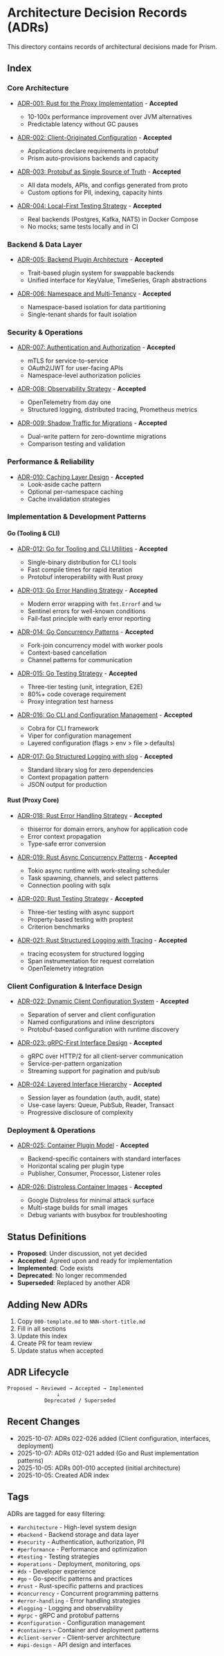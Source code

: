 # Architecture Decision Records (ADRs)

This directory contains records of architectural decisions made for Prism.

## Index

### Core Architecture

- [ADR-001: Rust for the Proxy Implementation](./001-rust-for-proxy.md) - **Accepted**
  - 10-100x performance improvement over JVM alternatives
  - Predictable latency without GC pauses

- [ADR-002: Client-Originated Configuration](./002-client-originated-configuration.md) - **Accepted**
  - Applications declare requirements in protobuf
  - Prism auto-provisions backends and capacity

- [ADR-003: Protobuf as Single Source of Truth](./003-protobuf-single-source-of-truth.md) - **Accepted**
  - All data models, APIs, and configs generated from proto
  - Custom options for PII, indexing, capacity hints

- [ADR-004: Local-First Testing Strategy](./004-local-first-testing.md) - **Accepted**
  - Real backends (Postgres, Kafka, NATS) in Docker Compose
  - No mocks; same tests locally and in CI

### Backend & Data Layer

- [ADR-005: Backend Plugin Architecture](./005-backend-plugin-architecture.md) - **Accepted**
  - Trait-based plugin system for swappable backends
  - Unified interface for KeyValue, TimeSeries, Graph abstractions

- [ADR-006: Namespace and Multi-Tenancy](./006-namespace-multi-tenancy.md) - **Accepted**
  - Namespace-based isolation for data partitioning
  - Single-tenant shards for fault isolation

### Security & Operations

- [ADR-007: Authentication and Authorization](./007-authentication-authorization.md) - **Accepted**
  - mTLS for service-to-service
  - OAuth2/JWT for user-facing APIs
  - Namespace-level authorization policies

- [ADR-008: Observability Strategy](./008-observability-strategy.md) - **Accepted**
  - OpenTelemetry from day one
  - Structured logging, distributed tracing, Prometheus metrics

- [ADR-009: Shadow Traffic for Migrations](./009-shadow-traffic-migrations.md) - **Accepted**
  - Dual-write pattern for zero-downtime migrations
  - Comparison testing and validation

### Performance & Reliability

- [ADR-010: Caching Layer Design](./010-caching-layer.md) - **Accepted**
  - Look-aside cache pattern
  - Optional per-namespace caching
  - Cache invalidation strategies

### Implementation & Development Patterns

#### Go (Tooling & CLI)

- [ADR-012: Go for Tooling and CLI Utilities](./012-go-for-tooling.md) - **Accepted**
  - Single-binary distribution for CLI tools
  - Fast compile times for rapid iteration
  - Protobuf interoperability with Rust proxy

- [ADR-013: Go Error Handling Strategy](./013-go-error-handling-strategy.md) - **Accepted**
  - Modern error wrapping with `fmt.Errorf` and `%w`
  - Sentinel errors for well-known conditions
  - Fail-fast principle with early error reporting

- [ADR-014: Go Concurrency Patterns](./014-go-concurrency-patterns.md) - **Accepted**
  - Fork-join concurrency model with worker pools
  - Context-based cancellation
  - Channel patterns for communication

- [ADR-015: Go Testing Strategy](./015-go-testing-strategy.md) - **Accepted**
  - Three-tier testing (unit, integration, E2E)
  - 80%+ code coverage requirement
  - Proxy integration test harness

- [ADR-016: Go CLI and Configuration Management](./016-go-cli-configuration.md) - **Accepted**
  - Cobra for CLI framework
  - Viper for configuration management
  - Layered configuration (flags > env > file > defaults)

- [ADR-017: Go Structured Logging with slog](./017-go-structured-logging.md) - **Accepted**
  - Standard library slog for zero dependencies
  - Context propagation pattern
  - JSON output for production

#### Rust (Proxy Core)

- [ADR-018: Rust Error Handling Strategy](./018-rust-error-handling-strategy.md) - **Accepted**
  - thiserror for domain errors, anyhow for application code
  - Error context propagation
  - Type-safe error conversion

- [ADR-019: Rust Async Concurrency Patterns](./019-rust-async-concurrency-patterns.md) - **Accepted**
  - Tokio async runtime with work-stealing scheduler
  - Task spawning, channels, and select patterns
  - Connection pooling with sqlx

- [ADR-020: Rust Testing Strategy](./020-rust-testing-strategy.md) - **Accepted**
  - Three-tier testing with async support
  - Property-based testing with proptest
  - Criterion benchmarks

- [ADR-021: Rust Structured Logging with Tracing](./021-rust-structured-logging.md) - **Accepted**
  - tracing ecosystem for structured logging
  - Span instrumentation for request correlation
  - OpenTelemetry integration

### Client Configuration & Interface Design

- [ADR-022: Dynamic Client Configuration System](./022-dynamic-client-configuration.md) - **Accepted**
  - Separation of server and client configuration
  - Named configurations and inline descriptors
  - Protobuf-based configuration with runtime discovery

- [ADR-023: gRPC-First Interface Design](./023-grpc-first-interface-design.md) - **Accepted**
  - gRPC over HTTP/2 for all client-server communication
  - Service-per-pattern organization
  - Streaming support for pagination and pub/sub

- [ADR-024: Layered Interface Hierarchy](./024-layered-interface-hierarchy.md) - **Accepted**
  - Session layer as foundation (auth, audit, state)
  - Use-case layers: Queue, PubSub, Reader, Transact
  - Progressive disclosure of complexity

### Deployment & Operations

- [ADR-025: Container Plugin Model](./025-container-plugin-model.md) - **Accepted**
  - Backend-specific containers with standard interfaces
  - Horizontal scaling per plugin type
  - Publisher, Consumer, Processor, Listener roles

- [ADR-026: Distroless Container Images](./026-distroless-container-images.md) - **Accepted**
  - Google Distroless for minimal attack surface
  - Multi-stage builds for small images
  - Debug variants with busybox for troubleshooting

## Status Definitions

- **Proposed**: Under discussion, not yet decided
- **Accepted**: Agreed upon and ready for implementation
- **Implemented**: Code exists
- **Deprecated**: No longer recommended
- **Superseded**: Replaced by another ADR

## Adding New ADRs

1. Copy `000-template.md` to `NNN-short-title.md`
2. Fill in all sections
3. Update this index
4. Create PR for team review
5. Update status when accepted

## ADR Lifecycle

```
Proposed → Reviewed → Accepted → Implemented
                ↓
            Deprecated / Superseded
```

## Recent Changes

- 2025-10-07: ADRs 022-026 added (Client configuration, interfaces, deployment)
- 2025-10-07: ADRs 012-021 added (Go and Rust implementation patterns)
- 2025-10-05: ADRs 001-010 accepted (initial architecture)
- 2025-10-05: Created ADR index

## Tags

ADRs are tagged for easy filtering:

- `#architecture` - High-level system design
- `#backend` - Backend storage and data layer
- `#security` - Authentication, authorization, PII
- `#performance` - Performance and optimization
- `#testing` - Testing strategies
- `#operations` - Deployment, monitoring, ops
- `#dx` - Developer experience
- `#go` - Go-specific patterns and practices
- `#rust` - Rust-specific patterns and practices
- `#concurrency` - Concurrent programming patterns
- `#error-handling` - Error handling strategies
- `#logging` - Logging and observability
- `#grpc` - gRPC and protobuf patterns
- `#configuration` - Configuration management
- `#containers` - Container and deployment patterns
- `#client-server` - Client-server architecture
- `#api-design` - API design and interfaces
